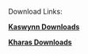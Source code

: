 Download Links:

**[Kaswynn Downloads](http://hosted.filefront.com/evilgenx/2171138)**

**[Kharas Downloads](http://hosted.filefront.com/evilgenx/2171139)**